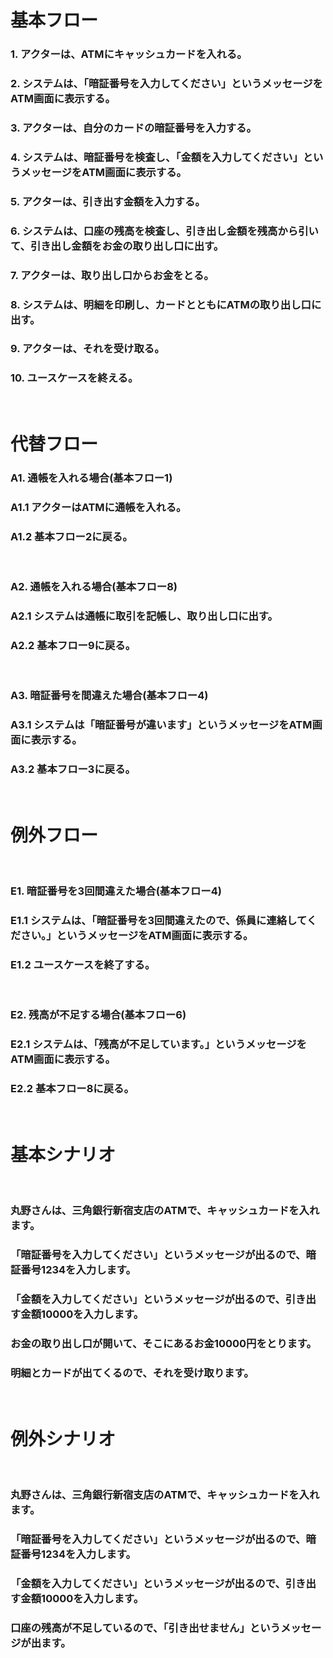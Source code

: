 # 基本フロー
### 1. アクターは、ATMにキャッシュカードを入れる。
### 2. システムは、「暗証番号を入力してください」というメッセージをATM画面に表示する。
### 3. アクターは、自分のカードの暗証番号を入力する。
### 4. システムは、暗証番号を検査し、「金額を入力してください」というメッセージをATM画面に表示する。
### 5. アクターは、引き出す金額を入力する。
### 6. システムは、口座の残高を検査し、引き出し金額を残高から引いて、引き出し金額をお金の取り出し口に出す。
### 7. アクターは、取り出し口からお金をとる。
### 8. システムは、明細を印刷し、カードとともにATMの取り出し口に出す。
### 9. アクターは、それを受け取る。
### 10. ユースケースを終える。
​
# 代替フロー
### A1. 通帳を入れる場合(基本フロー1)
### A1.1 アクターはATMに通帳を入れる。
### A1.2 基本フロー2に戻る。
​
### A2. 通帳を入れる場合(基本フロー8)
### A2.1 システムは通帳に取引を記帳し、取り出し口に出す。
### A2.2 基本フロー9に戻る。
​
### A3. 暗証番号を間違えた場合(基本フロー4)
### A3.1 システムは「暗証番号が違います」というメッセージをATM画面に表示する。
### A3.2 基本フロー3に戻る。
​
# 例外フロー
​
### E1. 暗証番号を3回間違えた場合(基本フロー4)
### E1.1 システムは、「暗証番号を3回間違えたので、係員に連絡してください。」というメッセージをATM画面に表示する。
### E1.2 ユースケースを終了する。
​
### E2. 残高が不足する場合(基本フロー6)
### E2.1 システムは、「残高が不足しています。」というメッセージをATM画面に表示する。
### E2.2 基本フロー8に戻る。
​
# 基本シナリオ
​
### 丸野さんは、三角銀行新宿支店のATMで、キャッシュカードを入れます。
### 「暗証番号を入力してください」というメッセージが出るので、暗証番号1234を入力します。
### 「金額を入力してください」というメッセージが出るので、引き出す金額10000を入力します。
### お金の取り出し口が開いて、そこにあるお金10000円をとります。
### 明細とカードが出てくるので、それを受け取ります。
​
# 例外シナリオ
​
### 丸野さんは、三角銀行新宿支店のATMで、キャッシュカードを入れます。
### 「暗証番号を入力してください」というメッセージが出るので、暗証番号1234を入力します。
### 「金額を入力してください」というメッセージが出るので、引き出す金額10000を入力します。
### 口座の残高が不足しているので、「引き出せません」というメッセージが出ます。